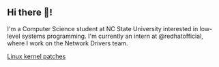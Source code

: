 ## Hi there 👋!
I'm a Computer Science student at NC State University interested in low-level systems programming.
I'm currently an intern at @redhatofficial, where I work on the Network Drivers team.

[Linux kernel patches](https://git.kernel.org/pub/scm/linux/kernel/git/torvalds/linux.git/log/?qt=author&q=dechen%40redhat.com)
